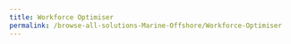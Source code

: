 ```yaml
---
title: Workforce Optimiser
permalink: /browse-all-solutions-Marine-Offshore/Workforce-Optimiser
---
```


